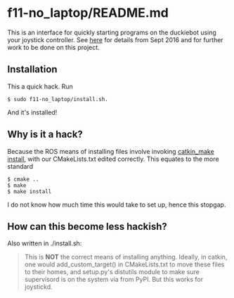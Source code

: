 # f11-no_laptop/README.md 

This is an interface for quickly starting programs on the duckiebot using your joystick controller. See [here](https://github.com/jogama/6.uap-paper/blob/master/jogama-6uap.pdf) for details from Sept 2016 and for further work to be done on this project.

## Installation
This a quick hack. Run 
    
	$ sudo f11-no_laptop/install.sh. 

And it's installed!

## Why is it a hack?
Because the ROS means of installing files involve invoking [catkin_make install](http://wiki.ros.org/catkin/commands/catkin_make), with our CMakeLists.txt edited correctly. This equates to the more standard

    $ cmake ..
	$ make
	$ make install
	
I do not know how much time this would take to set up, hence this stopgap. 

## How can this become less hackish?
Also written in ./install.sh:

> This is **NOT** the correct means of installing anything. Ideally,
> in catkin, one would add_custom_target() in CMakeLists.txt to move
> these files to their homes, and setup.py's distutils module to make
> sure supervisord is on the system via from PyPI. But this works for
> joystickd.
